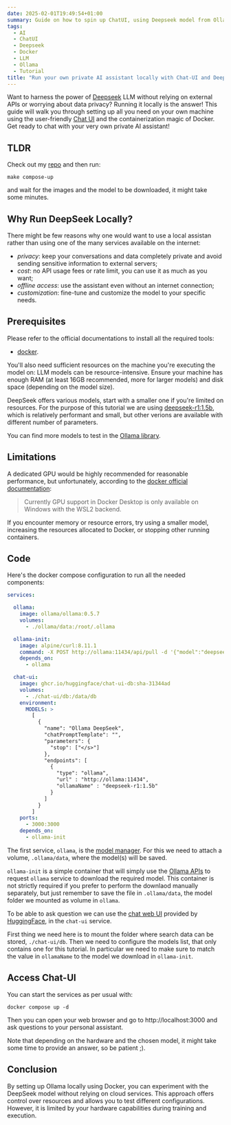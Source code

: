 ```yaml
---
date: 2025-02-01T19:49:54+01:00
summary: Guide on how to spin up ChatUI, using Deepseek model from Ollama library, on docker
tags:
  - AI
  - ChatUI
  - Deepseek
  - Docker
  - LLM
  - Ollama
  - Tutorial
title: "Run your own private AI assistant locally with Chat-UI and Deepseek on Docker"
---
```


Want to harness the power of
[Deepseek](https://ollama.com/library/deepseek-r1:1.5b) LLM without relying on
external APIs or worrying about data privacy? Running it locally is the answer!
This guide will walk you through setting up all you need on your own machine
using the user-friendly [Chat UI](https://github.com/huggingface/chat-ui) and
the containerization magic of Docker. Get ready to chat with your very own
private AI assistant!

<!--more-->

## TLDR

Check out my [repo](https://github.com/pasdam/docker-ollama-deepseek-chatui) and
then run:

```shell
make compose-up
```

and wait for the images and the model to be downloaded, it might take some
minutes.

## Why Run DeepSeek Locally?

There might be few reasons why one would want to use a local assistan rather
than using one of the many services available on the internet:

* *privacy*: keep your conversations and data completely private and avoid
  sending sensitive information to external servers;
* *cost*: no API usage fees or rate limit, you can use it as much as you want;
* *offline access*: use the assistant even without an internet connection;
* *customization*: fine-tune and customize the model to your specific needs.

## Prerequisites

Please refer to the official documentations to install all the required tools:

* [docker](https://docs.docker.com/get-started/get-docker/).

You'll also need sufficient resources on the machine you're executing the model
on: LLM models can be resource-intensive. Ensure your machine has enough RAM (at
least 16GB recommended, more for larger models) and disk space (depending on the
model size).

DeepSeek offers various models, start with a smaller one if you're limited on
resources. For the purpose of this tutorial we are using
[deepseek-r1:1.5b](https://ollama.com/library/deepseek-r1:1.5b), which is relatively
performant and small, but other verions are available with different number of
parameters.

You can find more models to test in the
[Ollama library](https://ollama.com/library).

## Limitations

A dedicated GPU would be highly recommended for reasonable performance, but
unfortunately, according to the
[docker official documentation](https://docs.docker.com/desktop/features/gpu/):

> Currently GPU support in Docker Desktop is only available on Windows with the
WSL2 backend.

If you encounter memory or resource errors, try using a smaller model,
increasing the resources allocated to Docker, or stopping other running
containers.

## Code

Here's the docker compose configuration to run all the needed components:

```yaml
services:

  ollama:
    image: ollama/ollama:0.5.7
    volumes:
      - ./ollama/data:/root/.ollama

  ollama-init:
    image: alpine/curl:8.11.1
    command: -X POST http://ollama:11434/api/pull -d '{"model":"deepseek-r1:1.5b"}'
    depends_on:
      - ollama

  chat-ui:
    image: ghcr.io/huggingface/chat-ui-db:sha-31344ad
    volumes:
      - ./chat-ui/db:/data/db
    environment:
      MODELS: >
        [
          {
            "name": "Ollama DeepSeek",
            "chatPromptTemplate": "",
            "parameters": {
              "stop": ["</s>"]
            },
            "endpoints": [
              {
                "type": "ollama",
                "url" : "http://ollama:11434",
                "ollamaName" : "deepseek-r1:1.5b"
              }
            ]
          }
        ]
    ports:
      - 3000:3000
    depends_on:
      - ollama-init
```

The first service, `ollama`, is the [model manager](https://ollama.com/). For
this we need to attach a volume, `.ollama/data`, where the model(s) will be
saved.

`ollama-init` is a simple container that will simply use the
[Ollama APIs](https://github.com/ollama/ollama/blob/main/docs/api.md#pull-a-model)
to request `ollama` service to download the required model. This container is
not strictly required if you prefer to perform the downlaod manually separately,
but just remember to save the file in `.ollama/data`, the model folder we
mounted as volume in `ollama`.

To be able to ask question we can use the
[chat web UI](https://github.com/huggingface/chat-ui) provided by
[HuggingFace](https://huggingface.co/chat), in the `chat-ui` service.

First thing we need here is to mount the folder where search data can be stored,
`./chat-ui/db`. Then we need to configure the models list, that only contains
one for this tutorial. In particular we need to make sure to match the value in
`ollamaName` to the model we download in `ollama-init`.

## Access Chat-UI

You can start the services as per usual with:

```shell
docker compose up -d
```

Then you can open your web browser and go to http://localhost:3000 and ask
questions to your personal assistant.

Note that depending on the hardware and the chosen model, it might take some
time to provide an answer, so be patient ;).

## Conclusion

By setting up Ollama locally using Docker, you can experiment with the DeepSeek
model without relying on cloud services. This approach offers control over
resources and allows you to test different configurations. However, it is
limited by your hardware capabilities during training and execution.
